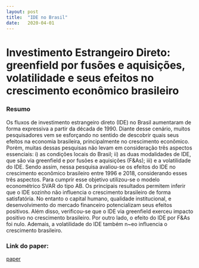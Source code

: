```yaml
---
layout: post
title:  "IDE no Brasil"
date:   2020-04-01
---
```


# Investimento Estrangeiro Direto: greenfield por fusões e aquisições, volatilidade e seus efeitos no crescimento econômico brasileiro

### Resumo

Os fluxos de investimento estrangeiro direto (IDE) no Brasil aumentaram de forma
expressiva a partir da década de 1990. Diante desse cenário, muitos pesquisadores
vem se esforçando no sentido de descobrir quais seus efeitos na economia brasileira,
principalmente no crescimento econômico. Porém, muitas dessas pesquisas não levam 
em consideração três aspectos essenciais: i) as condições locais do Brasil; ii) as
duas modalidades de IDE, que são via greenfield e por fusões e aquisições (F&As);
iii) e a volatilidade do IDE. Sendo assim, nessa pesquisa avaliou-se os efeitos do
IDE no crescimento econômico brasileiro entre 1996 e 2018, considerando esses três
aspectos. Para cumprir esse objetivo utilizou-se o modelo econométrico SVAR do
tipo AB. Os principais resultados permitem inferir que o IDE sozinho não influencia 
o crescimento brasileiro de forma satisfatória. No entanto o capital humano,
qualidade institucional, e desenvolvimento do mercado financeiro potencializam seus
efeitos positivos. Além disso, verificou-se que o IDE via greenfield exerceu impacto
positivo no crescimento brasileiro. Por outro lado, o efeito do IDE por F&As foi
nulo. Ademais, a volatilidade do IDE também n~eo influencia o crescimento brasileiro.


### Link do paper:
[paper](https://mj-ribeiro.github.io/eco3.pdf)

